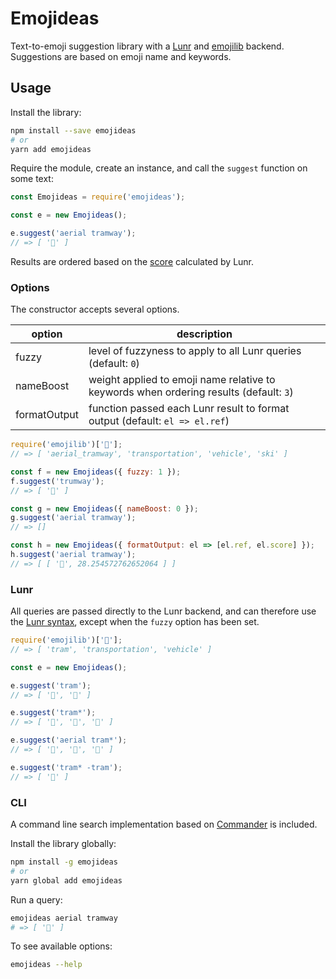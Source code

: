# Emojideas

Text-to-emoji suggestion library with a [Lunr](https://github.com/olivernn/lunr.js) and [emojilib](https://github.com/muan/emojilib) backend.  Suggestions are based on emoji name and keywords.

## Usage

Install the library:

```bash
npm install --save emojideas
# or
yarn add emojideas
```

Require the module, create an instance, and call the `suggest` function on some text:

```javascript
const Emojideas = require('emojideas');

const e = new Emojideas();

e.suggest('aerial tramway');
// => [ '🚡' ]
```

Results are ordered based on the [score](https://lunrjs.com/guides/searching.html#scoring) calculated by Lunr.

### Options

The constructor accepts several options.

| **option** | **description** |
|-|-|
| fuzzy | level of fuzzyness to apply to all Lunr queries (default: `0`) |
| nameBoost | weight applied to emoji name relative to keywords when ordering results (default: `3`) |
| formatOutput | function passed each Lunr result to format output (default: `el => el.ref`) |

```javascript
require('emojilib')['🚡'];
// => [ 'aerial_tramway', 'transportation', 'vehicle', 'ski' ]

const f = new Emojideas({ fuzzy: 1 });
f.suggest('trumway');
// => [ '🚡' ]

const g = new Emojideas({ nameBoost: 0 });
g.suggest('aerial tramway');
// => []

const h = new Emojideas({ formatOutput: el => [el.ref, el.score] });
h.suggest('aerial tramway');
// => [ [ '🚡', 28.254572762652064 ] ]
```

### Lunr

All queries are passed directly to the Lunr backend, and can therefore use the [Lunr syntax](https://lunrjs.com/guides/searching.html), except when the `fuzzy` option has been set.

```javascript
require('emojilib')['🚊'];
// => [ 'tram', 'transportation', 'vehicle' ]

const e = new Emojideas();

e.suggest('tram');
// => [ '🚊', '🚋' ]

e.suggest('tram*');
// => [ '🚊', '🚡', '🚋' ]

e.suggest('aerial tram*');
// => [ '🚡', '🚊', '🚋' ]

e.suggest('tram* -tram');
// => [ '🚡' ]
```

### CLI

A command line search implementation based on [Commander](https://github.com/tj/commander.js) is included.

Install the library globally:

```bash
npm install -g emojideas
# or
yarn global add emojideas
```

Run a query:

```bash
emojideas aerial tramway
# => [ '🚡' ]
```

To see available options:

```bash
emojideas --help
```
